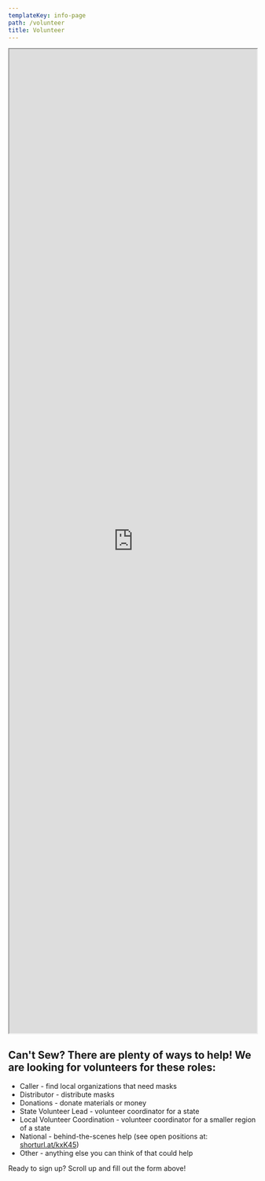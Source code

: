 ```yaml
---
templateKey: info-page
path: /volunteer
title: Volunteer
---
```

<iframe
    className="airtable-embed airtable-dynamic-height"
    src="https://airtable.com/embed/shrtdAwqaNjZwgVbm?backgroundColor=green"
    width="100%"
    height="2000"
    ></iframe>

## <a name="cant-sew"></a>Can't Sew? There are plenty of ways to help! We are looking for volunteers for these roles:

* Caller - find local organizations that need masks
* Distributor - distribute masks
* Donations - donate materials or money
* State Volunteer Lead - volunteer coordinator for a state
* Local Volunteer Coordination - volunteer coordinator for a smaller region of a state
* National - behind-the-scenes help (see open positions at: [shorturl.at/kxK45](https://shorturl.at/kxK45))
* Other - anything else you can think of that could help

Ready to sign up? Scroll up and fill out the form above!